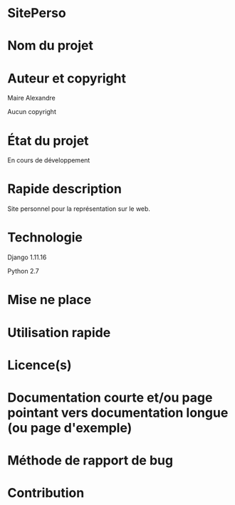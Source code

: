 # SitePerso

# Nom du projet

# Auteur et copyright

Maire Alexandre

Aucun copyright

# État du projet
En cours de développement
# Rapide description
Site personnel pour la représentation sur le web.
# Technologie

Django 1.11.16

Python 2.7   

# Mise ne place 

# Utilisation rapide
# Licence(s)
# Documentation courte et/ou page pointant vers documentation longue (ou page d'exemple)
# Méthode de rapport de bug 
# Contribution
